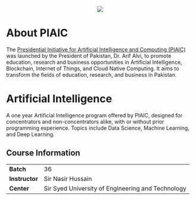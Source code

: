 
<div align="center">
<img src="https://www.piaic.org/static/media/Logo.fb7de414.svg">
</div>

# About PIAIC

The [Presidential Initiative for Artificial Intelligence and Computing (PIAIC)](https://www.piaic.org/) was launched by the President of Pakistan, Dr. Arif Alvi, to promote education, research and business opportunities in Artificial Intelligence, Blockchain, Internet of Things, and Cloud Native Computing. It aims to transform the fields of education, research, and business in Pakistan.

# Artificial Intelligence

A one year Artificial Intelligence program offered by PIAIC, designed for concentrators and non-concentrators alike, with or without prior programming experience. Topics include Data Science, Machine Learning, and Deep Learning.

## Course Information

|  |  |
| --- | --- |
| **Batch** | 36 |
| **Instructor** | Sir Nasir Hussain |
| **Center** | Sir Syed University of Engineering and Technology |
